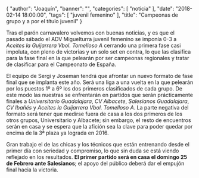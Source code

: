{
"author": "Joaquín",
  "banner": "",
  "categories": [
    "noticia"
  ],
  "date": "2018-02-14 18:00:00",
  "tags": [
  "juvenil femenino"
  ],
  "title": "Campeonas de grupo y a por el título juvenil"
}

Tras el parón carnavalero volvemos con buenas noticias, y es que el
pasado sábado el ADV Miguelturra juvenil femenino se imponía 0-3 a
_Aceites la Guijarrera Vbol. Tomelloso A_ cerrando una primera fase
casi impoluta, con pleno de victorias y un solo set en contra, lo que
las clasifica para la fase final en la que pelearán por ser campeonas
regionales y tratar de clasificar para el Campeonato de España.

El equipo de Sergi y Joseman tendrá que afrontar un nuevo formato de
fase final que se implanta este año. Será una liga a una vuelta en la
que pelearán por los puestos 1º a 6º los dos primeros clasificados de
cada grupo. De este modo las nuestras se enfrentarán en partidos que
serán prácticamente finales a _Universitario Guadalajara_, _CV
Albacete_, _Salesianos Guadalajara_, _CV Ibañés_ y _Aceites la
Guijarrera Vbol. Tomelloso A_. La parte negativa del formato será
tener que medirse fuera de casa a los dos primeros de los otros
grupos, Universitario y Albacete; sin embargo, el resto de encuentros
serán en casa y se espera que la afición sea la clave para poder
quedar por encima de la 3ª plaza ya lograda en 2016.

Gran trabajo el de las chicas y los técnicos que están entrenando
desde el primer día con seriedad y compromiso, lo que sin duda se está
viendo reflejado en los resultados. **El primer partido será en casa el
domingo 25 de Febrero ante Salesianos**; el apoyo del público deberá dar
el empujón final hacia la victoria.
